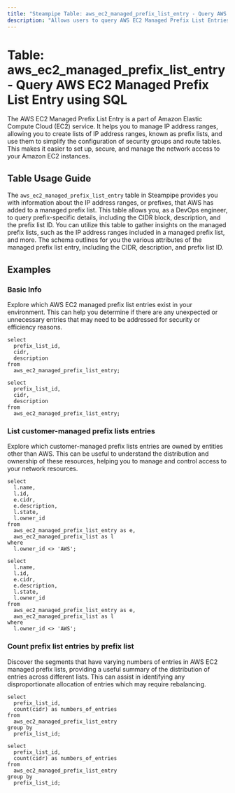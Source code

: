 ```yaml
---
title: "Steampipe Table: aws_ec2_managed_prefix_list_entry - Query AWS EC2 Managed Prefix List Entry using SQL"
description: "Allows users to query AWS EC2 Managed Prefix List Entries, providing details such as the CIDR block, description, and the prefix list ID. This table is useful for understanding the IP address ranges included in a managed prefix list."
---
```


# Table: aws_ec2_managed_prefix_list_entry - Query AWS EC2 Managed Prefix List Entry using SQL

The AWS EC2 Managed Prefix List Entry is a part of Amazon Elastic Compute Cloud (EC2) service. It helps you to manage IP address ranges, allowing you to create lists of IP address ranges, known as prefix lists, and use them to simplify the configuration of security groups and route tables. This makes it easier to set up, secure, and manage the network access to your Amazon EC2 instances.

## Table Usage Guide

The `aws_ec2_managed_prefix_list_entry` table in Steampipe provides you with information about the IP address ranges, or prefixes, that AWS has added to a managed prefix list. This table allows you, as a DevOps engineer, to query prefix-specific details, including the CIDR block, description, and the prefix list ID. You can utilize this table to gather insights on the managed prefix lists, such as the IP address ranges included in a managed prefix list, and more. The schema outlines for you the various attributes of the managed prefix list entry, including the CIDR, description, and prefix list ID.

## Examples

### Basic Info
Explore which AWS EC2 managed prefix list entries exist in your environment. This can help you determine if there are any unexpected or unnecessary entries that may need to be addressed for security or efficiency reasons.

```sql+postgres
select
  prefix_list_id,
  cidr,
  description
from
  aws_ec2_managed_prefix_list_entry;
```

```sql+sqlite
select
  prefix_list_id,
  cidr,
  description
from
  aws_ec2_managed_prefix_list_entry;
```

### List customer-managed prefix lists entries
Explore which customer-managed prefix lists entries are owned by entities other than AWS. This can be useful to understand the distribution and ownership of these resources, helping you to manage and control access to your network resources.

```sql+postgres
select
  l.name,
  l.id,
  e.cidr,
  e.description,
  l.state,
  l.owner_id
from
  aws_ec2_managed_prefix_list_entry as e,
  aws_ec2_managed_prefix_list as l
where
  l.owner_id <> 'AWS';
```

```sql+sqlite
select
  l.name,
  l.id,
  e.cidr,
  e.description,
  l.state,
  l.owner_id
from
  aws_ec2_managed_prefix_list_entry as e,
  aws_ec2_managed_prefix_list as l
where
  l.owner_id <> 'AWS';
```

### Count prefix list entries by prefix list
Discover the segments that have varying numbers of entries in AWS EC2 managed prefix lists, providing a useful summary of the distribution of entries across different lists. This can assist in identifying any disproportionate allocation of entries which may require rebalancing.

```sql+postgres
select
  prefix_list_id,
  count(cidr) as numbers_of_entries
from
  aws_ec2_managed_prefix_list_entry
group by
  prefix_list_id;
```

```sql+sqlite
select
  prefix_list_id,
  count(cidr) as numbers_of_entries
from
  aws_ec2_managed_prefix_list_entry
group by
  prefix_list_id;
```